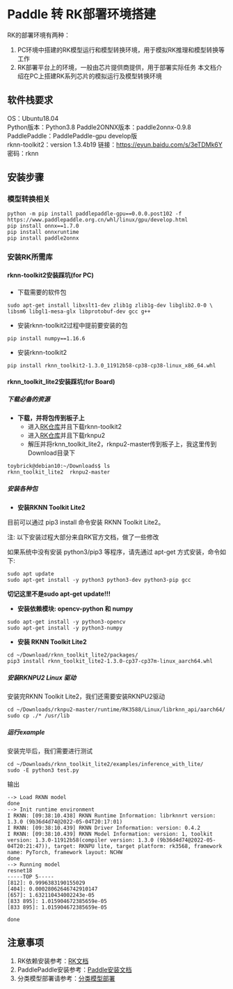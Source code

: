 # Paddle 转 RK部署环境搭建
RK的部署环境有两种：
1. PC环境中搭建的RK模型运行和模型转换环境，用于模拟RK推理和模型转换等工作
2. RK部署平台上的环境，一般由芯片提供商提供，用于部署实际任务
本文档介绍在PC上搭建RK系列芯片的模拟运行及模型转换环境

## 软件栈要求
OS：Ubuntu18.04  
Python版本：Python3.8
Paddle2ONNX版本：paddle2onnx-0.9.8
PaddlePaddle：PaddlePaddle-gpu develop版  
rknn-toolkit2：version 1.3.4b19   链接：https://eyun.baidu.com/s/3eTDMk6Y 密码：rknn
## 安装步骤
### 模型转换相关
```
python -m pip install paddlepaddle-gpu==0.0.0.post102 -f https://www.paddlepaddle.org.cn/whl/linux/gpu/develop.html
pip install onnx==1.7.0
pip install onnxruntime
pip install paddle2onnx
```

### 安装RK所需库
#### rknn-toolkit2安装踩坑(for PC)

- 下载需要的软件包

```text
sudo apt-get install libxslt1-dev zlib1g zlib1g-dev libglib2.0-0 \
libsm6 libgl1-mesa-glx libprotobuf-dev gcc g++
```
- 安装rknn-toolkit2过程中提前要安装的包

```text
pip install numpy==1.16.6
```
- 安装rknn-toolkit2

```text
pip install rknn_toolkit2-1.3.0_11912b58-cp38-cp38-linux_x86_64.whl
```

#### rknn_toolkit_lite2安装踩坑(for Board)

##### 下载必备的资源

- **下载，并将包传到板子上**
    - 进入[RK仓库](https://github.com/rockchip-linux/rknn-toolkit2)并且下载rknn-toolkit2
    - 进入[RK仓库](https://github.com/rockchip-linux/rknpu2)并且下载rknpu2
    - 解压并将rknn_toolkit_lite2，rknpu2-master传到板子上，我这里传到Download目录下

```text
toybrick@debian10:~/Downloads$ ls
rknn_toolkit_lite2  rknpu2-master
```

##### 安装各种包

- **安装RKNN Toolkit Lite2**

目前可以通过 pip3 install 命令安装 RKNN Toolkit Lite2。

注: 以下安装过程大部分来自RK官方文档，做了一些修改

如果系统中没有安装 python3/pip3 等程序，请先通过 apt-get 方式安装，命令如下:

```text
sudo apt update
sudo apt-get install -y python3 python3-dev python3-pip gcc
```
  **切记这里不是sudo apt-get update!!!**
- **安装依赖模块: opencv-python 和 numpy**

```text
sudo apt-get install -y python3-opencv 
sudo apt-get install -y python3-numpy
```
- **安装 RKNN Toolkit Lite2**

```text
cd ~/Download/rknn_toolkit_lite2/packages/
pip3 install rknn_toolkit_lite2-1.3.0-cp37-cp37m-linux_aarch64.whl
```

##### 安装RKNPU2 Linux 驱动

安装完RKNN Toolkit Lite2，我们还需要安装RKNPU2驱动

```text
cd ~/Downloads/rknpu2-master/runtime/RK3588/Linux/librknn_api/aarch64/
sudo cp ./* /usr/lib

```

##### 运行example

安装完毕后，我们需要进行测试

```text
cd ~/Downloads/rknn_toolkit_lite2/examples/inference_with_lite/
sudo -E python3 test.py
```

输出

```text
--> Load RKNN model
done
--> Init runtime environment
I RKNN: [09:38:10.438] RKNN Runtime Information: librknnrt version: 1.3.0 (9b36d4d74@2022-05-04T20:17:01)
I RKNN: [09:38:10.439] RKNN Driver Information: version: 0.4.2
I RKNN: [09:38:10.439] RKNN Model Information: version: 1, toolkit version: 1.3.0-11912b58(compiler version: 1.3.0 (9b36d4d74@2022-05-04T20:21:47)), target: RKNPU lite, target platform: rk3568, framework name: PyTorch, framework layout: NCHW
done
--> Running model
resnet18
-----TOP 5-----
[812]: 0.9996383190155029
[404]: 0.00028062646742910147
[657]: 1.632110434002243e-05
[833 895]: 1.015904672385659e-05
[833 895]: 1.015904672385659e-05

done
```
## 注意事项
1. RK依赖安装参考：[RK文档](https://github.com/rockchip-linux/rknn-toolkit2/blob/master/doc/Rockchip_Quick_Start_RKNN_Toolkit2_CN-1.2.0.pdf)  
2. PaddlePaddle安装参考：[Paddle安装文档](https://www.paddlepaddle.org.cn/install/quick?docurl=/documentation/docs/zh/develop/install/pip/linux-pip.html)  
3. 分类模型部署请参考：[分类模型部署](./classification/README.md)
